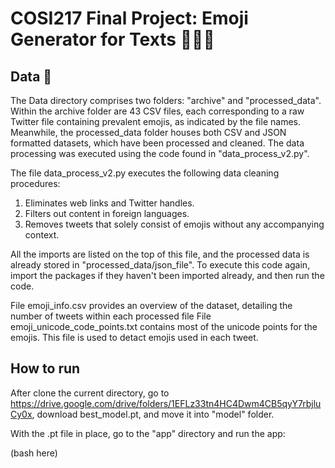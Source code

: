 # COSI217 Final Project: Emoji Generator for Texts 🤖🌐🤔

## Data 📄
The Data directory comprises two folders: "archive" and "processed_data". Within the archive folder are 43 CSV files, 
each corresponding to a raw Twitter file containing prevalent emojis, as indicated by the file names. Meanwhile, the 
processed_data folder houses both CSV and JSON formatted datasets, which have been processed and cleaned. The data 
processing was executed using the code found in "data_process_v2.py".

The file data_process_v2.py executes the following data cleaning procedures:

1. Eliminates web links and Twitter handles.
2. Filters out content in foreign languages.
3. Removes tweets that solely consist of emojis without any accompanying context.

All the imports are listed on the top of this file, and the processed data is already stored in "processed_data/json_file".
To execute this code again, import the packages if they haven't been imported already, and then run the code.

File emoji_info.csv provides an overview of the dataset, detailing the number of tweets within each processed file
File emoji_unicode_code_points.txt contains most of the unicode points for the emojis. This file is used to detact emojis 
used in each tweet. 

## How to run 
After clone the current directory, go to https://drive.google.com/drive/folders/1EFLz33tn4HC4Dwm4CB5qyY7rbjluCy0x, download best_model.pt, and move it into
"model" folder. 

With the .pt file in place, go to the "app" directory and run the app:

(bash here)
